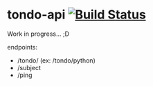 tondo-api [![Build Status](https://travis-ci.org/feliperuhland/tondo-api.png?branch=master)](https://travis-ci.org/feliperuhland/tondo-api) 
=========

Work in progress... ;D

endpoints:

- /tondo/<subject> (ex: /tondo/python)
- /subject
- /ping
